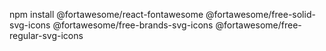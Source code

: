npm install @fortawesome/react-fontawesome @fortawesome/free-solid-svg-icons @fortawesome/free-brands-svg-icons @fortawesome/free-regular-svg-icons

